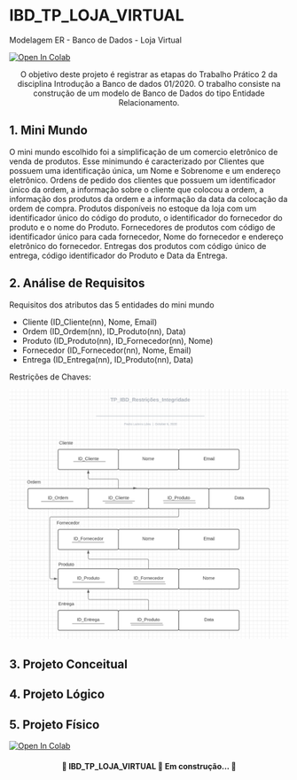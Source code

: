 # IBD_TP_LOJA_VIRTUAL
Modelagem ER - Banco de Dados - Loja Virtual

[![Open In Colab](https://colab.research.google.com/assets/colab-badge.svg)](https://colab.research.google.com/drive/1PeIUI6mdR7XZz9lMiVm0VKuIou6FKXZE#scrollTo=1bgkBvAGpI4U&uniqifier=1)

<p align="center">O objetivo deste projeto é registrar as etapas do Trabalho Prático 2 da disciplina Introdução a Banco de dados 01/2020. O trabalho consiste na construção de um modelo de Banco de Dados do tipo Entidade Relacionamento.</p>


## 1. Mini Mundo

O mini mundo escolhido foi a simplificação de um comercio eletrônico de venda de produtos. Esse minimundo é caracterizado por Clientes que possuem uma identificação única, um Nome e Sobrenome e um endereço eletrônico. Ordens de pedido dos clientes que possuem um identificador único da ordem, a informação sobre o cliente que colocou a ordem, a informação dos produtos da ordem e a informação da data da colocação da ordem de compra. Produtos disponíveis no estoque da loja com um identificador único do código do produto, o identificador do fornecedor do produto e o nome do Produto. Fornecedores de produtos com código de identificador único para cada fornecedor, Nome do fornecedor e endereço eletrônico do fornecedor. Entregas dos produtos com código único de entrega, código identificador do Produto e Data da Entrega.


## 2. Análise de Requisitos

Requisitos dos atributos das 5 entidades do mini mundo
* Cliente (ID_Cliente(nn), Nome, Email)
* Ordem (ID_Ordem(nn), ID_Produto(nn), Data)
* Produto (ID_Produto(nn), ID_Fornecedor(nn), Nome)
* Fornecedor (ID_Fornecedor(nn), Nome, Email)
* Entrega (ID_Entrega(nn), ID_Produto(nn), Data)


Restrições de Chaves:

![RI1](https://github.com/Protospi/IBD_TP_LOJA_VIRTUAL/blob/main/Restricao_Integridade_1.png)

## 3. Projeto Conceitual


## 4. Projeto Lógico


## 5. Projeto Físico


[![Open In Colab](https://colab.research.google.com/assets/colab-badge.svg)](https://colab.research.google.com/drive/1PeIUI6mdR7XZz9lMiVm0VKuIou6FKXZE#scrollTo=1bgkBvAGpI4U&uniqifier=1)

<h4 align="center"> 
	🚧  IBD_TP_LOJA_VIRTUAL 🚀 Em construção...  🚧
</h4>
